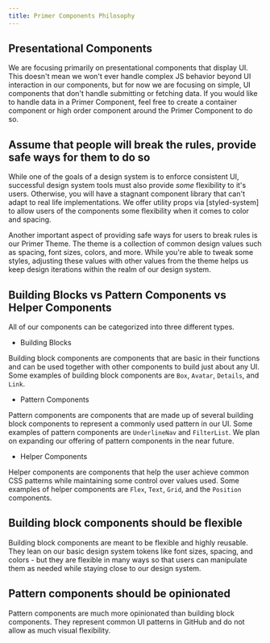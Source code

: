 ```yaml
---
title: Primer Components Philosophy
---
```


## Presentational Components
 We are focusing primarily on presentational components that display UI. This doesn't mean we won't ever handle complex JS behavior beyond UI interaction in our components, but for now we are focusing on simple, UI components that don't handle submitting or fetching data. If you would like to handle data in a Primer Component, feel free to create a container component or high order component around the Primer Component to do so.

## Assume that people will break the rules, provide safe ways for them to do so
While one of the goals of a design system is to enforce consistent UI, successful design system tools must also provide _some_ flexibility to it's users. Otherwise, you will have a stagnant component library that can't adapt to real life implementations. We offer utility props via [styled-system] to allow users of the components some flexibility when it comes to color and spacing.

Another important aspect of providing safe ways for users to break rules is our Primer Theme. The theme is a collection of common design values such as spacing, font sizes, colors, and more. While you're able to tweak some styles, adjusting these values with other values from the theme helps us keep design iterations within the realm of our design system.


## Building Blocks vs Pattern Components vs Helper Components

All of our components can be categorized into three different types.

- Building Blocks

Building block components are components that are basic in their functions and can be used together with other components to build just about any UI. Some examples of building block components are `Box`, `Avatar`, `Details`, and `Link`.

- Pattern Components

Pattern components are components that are made up of several building block components to represent a commonly used pattern in our UI. Some examples of pattern components are `UnderlineNav` and `FilterList`. We plan on expanding our offering of pattern components in the near future.

- Helper Components

Helper components are components that help the user achieve common CSS patterns while maintaining some control over values used. Some examples of helper components are `Flex`, `Text`, `Grid`, and the `Position` components.

## Building block components should be flexible

Building block components are meant to be flexible and highly reusable. They lean on our basic design system tokens like font sizes, spacing, and colors - but they are flexible in many ways so that users can manipulate them as needed while staying close to our design system.

## Pattern components should be opinionated
Pattern components are much more opinionated than building block components. They represent common UI patterns in GitHub and do not allow as much visual flexibility.
